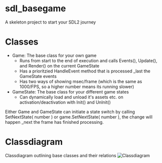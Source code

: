 # sdl_basegame

A skeleton project to start your SDL2 journey

# Classes

- Game: The base class for your own game
    - Runs from start to the end of execution and calls Events(), Update(), and Render() on the current GameState
    - Has a prioritzied HandleEvent method that is processed _last the GameState events
    - Has two ways of showing msec/frame (which is the same as 1000/FPS, so a higher number means its running slower)
- GameState: The base class for your different game states
    - Can dynamically load and unload it's assets etc. on activation/deactivation with Init() and UnInit()

Either Game and GameState can initiate a state switch by calling SetNextState( number ) or game.SetNextState( number ), the change will happen _next the frame has finished processing.

# Classdiagram

Classdiagram outlining base classes and their relations
![Classdiagram](./classdiagram.png)
